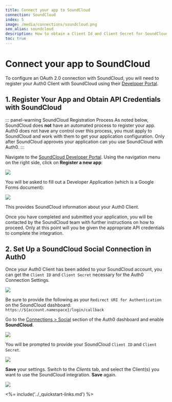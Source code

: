 ```yaml
---
title: Connect your app to SoundCloud
connection: SoundCloud
index: 5
image: /media/connections/soundcloud.png
seo_alias: soundcloud
description: How to obtain a Client Id and Client Secret for SoundCloud.
toc: true
---
```


# Connect your app to SoundCloud

To configure an OAuth 2.0 connection with SoundCloud, you will need to register your Auth0 Client with SoundCloud using their [Developer Portal](http://developers.soundcloud.com/).

## 1. Register Your App and Obtain API Credentials with SoundCloud

::: panel-warning SoundCloud Registration Process
As noted below, SoundCloud does **not** have an automated process to register your app. Auth0 does not have any control over this process, you must apply to SoundCloud and work with them to get your application configuration. Only after SoundCloud approves your application can you use SoundCloud with Auth0.
:::

Navigate to the [SoundCloud Developer Portal](http://developers.soundcloud.com/). Using the navigation menu on the right side, click on **Register a new app**:

![](/media/articles/connections/social/soundcloud/soundcloud-devportal-1.png)

You will be asked to fill out a Developer Application (which is a Google Forms document):

![](/media/articles/connections/social/soundcloud/soundcloud-google-doc.png)

This provides SoundCloud information about your Auth0 Client.

Once you have completed and submitted your application, you will be contacted by the SoundCloud team with further instructions on how to proceed. Only at this point will you be given the appropriate API credentials to complete the integration.

## 2. Set Up a SoundCloud Social Connection in Auth0

Once your Auth0 Client has been added to your SoundCloud account, you can get the `Client ID` and `Client Secret` necessary for the Auth0 Connection Settings.

![](/media/articles/connections/social/soundcloud/soundcloud-devportal-2.png)

Be sure to provide the following as your `Redirect URI for Authentication` on the SoundCloud dashboard: `https://${account.namespace}/login/callback`

Go to the [Connections > Social](${manage_url}/#/connections/social) section of the Auth0 dashboard and enable **SoundCloud**.

![](/media/articles/connections/social/soundcloud/social.png)

You will be prompted to provide your SoundCloud `Client ID` and `Client Secret`.

![](/media/articles/connections/social/soundcloud/auth0-settings.png)

**Save** your settings. Switch to the *Clients* tab, and select the Client(s) you want to use the SoundCloud integration. **Save** again.

![](/media/articles/connections/social/soundcloud/clients.png)

<%= include('../_quickstart-links.md') %>

